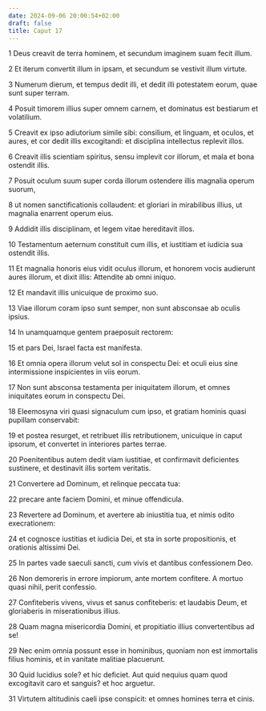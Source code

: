 ```yaml
---
date: 2024-09-06 20:00:54+02:00
draft: false
title: Caput 17
---
```





1 Deus creavit de terra hominem, et secundum imaginem suam fecit illum.

2 Et iterum convertit illum in ipsam, et secundum se vestivit illum virtute.

3 Numerum dierum, et tempus dedit illi, et dedit illi potestatem eorum, quae sunt super terram.

4 Posuit timorem illius super omnem carnem, et dominatus est bestiarum et volatilium.

5 Creavit ex ipso adiutorium simile sibi: consilium, et linguam, et oculos, et aures, et cor dedit illis excogitandi: et disciplina intellectus replevit illos.

6 Creavit illis scientiam spiritus, sensu implevit cor illorum, et mala et bona ostendit illis.

7 Posuit oculum suum super corda illorum ostendere illis magnalia operum suorum,

8 ut nomen sanctificationis collaudent: et gloriari in mirabilibus illius, ut magnalia enarrent operum eius.

9 Addidit illis disciplinam, et legem vitae hereditavit illos.

10 Testamentum aeternum constituit cum illis, et iustitiam et iudicia sua ostendit illis.

11 Et magnalia honoris eius vidit oculus illorum, et honorem vocis audierunt aures illorum, et dixit illis: Attendite ab omni iniquo.

12 Et mandavit illis unicuique de proximo suo.

13 Viae illorum coram ipso sunt semper, non sunt absconsae ab oculis ipsius.

14 In unamquamque gentem praeposuit rectorem:

15 et pars Dei, Israel facta est manifesta.

16 Et omnia opera illorum velut sol in conspectu Dei: et oculi eius sine intermissione inspicientes in viis eorum.

17 Non sunt absconsa testamenta per iniquitatem illorum, et omnes iniquitates eorum in conspectu Dei.

18 Eleemosyna viri quasi signaculum cum ipso, et gratiam hominis quasi pupillam conservabit:

19 et postea resurget, et retribuet illis retributionem, unicuique in caput ipsorum, et convertet in interiores partes terrae.

20 Poenitentibus autem dedit viam iustitiae, et confirmavit deficientes sustinere, et destinavit illis sortem veritatis.

21 Convertere ad Dominum, et relinque peccata tua:

22 precare ante faciem Domini, et minue offendicula.

23 Revertere ad Dominum, et avertere ab iniustitia tua, et nimis odito execrationem:

24 et cognosce iustitias et iudicia Dei, et sta in sorte propositionis, et orationis altissimi Dei.

25 In partes vade saeculi sancti, cum vivis et dantibus confessionem Deo.

26 Non demoreris in errore impiorum, ante mortem confitere. A mortuo quasi nihil, perit confessio.

27 Confiteberis vivens, vivus et sanus confiteberis: et laudabis Deum, et gloriaberis in miserationibus illius.

28 Quam magna misericordia Domini, et propitiatio illius convertentibus ad se!

29 Nec enim omnia possunt esse in hominibus, quoniam non est immortalis filius hominis, et in vanitate malitiae placuerunt.

30 Quid lucidius sole? et hic deficiet. Aut quid nequius quam quod excogitavit caro et sanguis? et hoc arguetur.

31 Virtutem altitudinis caeli ipse conspicit: et omnes homines terra et cinis.

